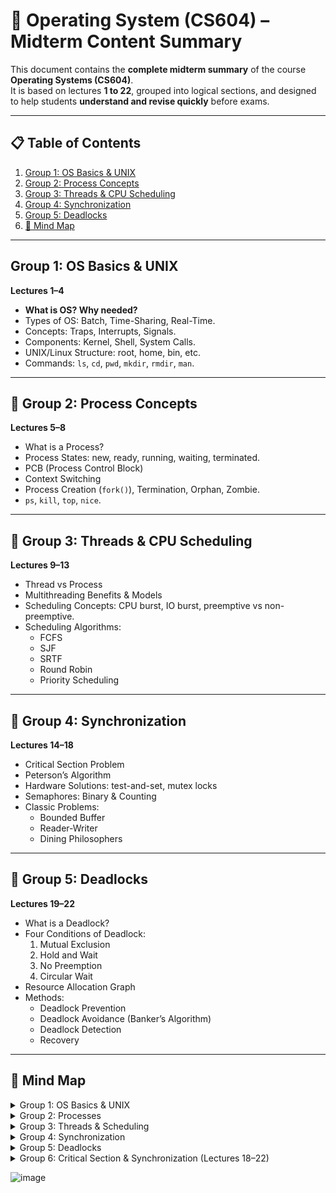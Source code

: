 # 📘 Operating System (CS604) – Midterm Content Summary

This document contains the **complete midterm summary** of the course **Operating Systems (CS604)**.  
It is based on lectures **1 to 22**, grouped into logical sections, and designed to help students **understand and revise quickly** before exams.

---

## 📋 Table of Contents

1. [Group 1: OS Basics & UNIX](#group-1-os-basics--unix)
2. [Group 2: Process Concepts](#group-2-process-concepts)
3. [Group 3: Threads & CPU Scheduling](#group-3-threads--cpu-scheduling)
4. [Group 4: Synchronization](#group-4-synchronization)
5. [Group 5: Deadlocks](#group-5-deadlocks)
6. [🧠 Mind Map](#-mind-map)

---

## Group 1: OS Basics & UNIX

**Lectures 1–4**

- **What is OS? Why needed?**
- Types of OS: Batch, Time-Sharing, Real-Time.
- Concepts: Traps, Interrupts, Signals.
- Components: Kernel, Shell, System Calls.
- UNIX/Linux Structure: root, home, bin, etc.
- Commands: `ls`, `cd`, `pwd`, `mkdir`, `rmdir`, `man`.

---

## 📘 Group 2: Process Concepts

**Lectures 5–8**

- What is a Process?
- Process States: new, ready, running, waiting, terminated.
- PCB (Process Control Block)
- Context Switching
- Process Creation (`fork()`), Termination, Orphan, Zombie.
- `ps`, `kill`, `top`, `nice`.

---

## 📘 Group 3: Threads & CPU Scheduling

**Lectures 9–13**

- Thread vs Process
- Multithreading Benefits & Models
- Scheduling Concepts: CPU burst, IO burst, preemptive vs non-preemptive.
- Scheduling Algorithms:
  - FCFS
  - SJF
  - SRTF
  - Round Robin
  - Priority Scheduling

---

## 📘 Group 4: Synchronization

**Lectures 14–18**

- Critical Section Problem
- Peterson’s Algorithm
- Hardware Solutions: test-and-set, mutex locks
- Semaphores: Binary & Counting
- Classic Problems:
  - Bounded Buffer
  - Reader-Writer
  - Dining Philosophers

---

## 📘 Group 5: Deadlocks

**Lectures 19–22**

- What is a Deadlock?
- Four Conditions of Deadlock:
  1. Mutual Exclusion
  2. Hold and Wait
  3. No Preemption
  4. Circular Wait
- Resource Allocation Graph
- Methods:
  - Deadlock Prevention
  - Deadlock Avoidance (Banker’s Algorithm)
  - Deadlock Detection
  - Recovery

---

## 🧠 Mind Map

<details>
<summary>Group 1: OS Basics & UNIX</summary>

- **Definition of OS**  
  A system software that manages hardware and software resources.

- **Types of OS**  
  - Batch: Executes jobs without user interaction.  
  - Time-sharing: Multiple users access at once (multitasking).  
  - Real-time: Responds to inputs instantly (used in embedded systems).

- **OS Components**  
  - Kernel: Core part; manages resources.  
  - Shell: Interface between user and kernel (CLI/GUI).  
  - System Calls: Used to interact with OS from programs.

- **Traps & Interrupts**  
  - Trap: Software-generated interrupt (e.g., error).  
  - Interrupt: Hardware-generated to gain CPU attention (e.g., I/O).

- **UNIX Commands**  
  ls, cd, pwd, mkdir, rmdir, man

</details>

<details>
<summary>Group 2: Processes</summary>

- **What is a Process**  
  A running instance of a program (active entity).

- **Process States**  
  New, Ready, Running, Waiting, Terminated

- **PCB & Context Switching**  
  - PCB: Stores info about a process (state, ID, PC).  
  - Context Switching: Switching CPU from one process to another.

- **Process Creation & Termination**  
  `fork()`: Create process | `exit()`: Terminate

- **Useful Commands**  
  fork, ps, kill

</details>

<details>
<summary>Group 3: Threads & Scheduling</summary>

- **Threads vs Processes**  
  Threads share resources of a process; lighter, faster.

- **Thread Models**  
  User-level threads, Kernel-level threads

- **Scheduling Types**  
  Preemptive and Non-preemptive

- **Scheduling Algorithms**  
  FCFS, SJF, SRTF, RR, Priority

</details>

<details>
<summary>Group 4: Synchronization</summary>

- **Critical Section**  
  Shared code that must not run by multiple threads at once.

- **Peterson’s Algorithm**  
  Software-based method for mutual exclusion.

- **Semaphores**  
  Binary or Counting, using `wait()` and `signal()`

- **Classic Problems**  
  Producer-Consumer, Readers-Writers, Dining Philosophers

</details>

<details>
<summary>Group 5: Deadlocks</summary>

- **Conditions for Deadlock**  
  Mutual Exclusion, Hold & Wait, No Preemption, Circular Wait

- **Resource Allocation Graph**  
  Visualizes processes and resource holding/waiting

- **Prevention & Avoidance**  
  - Prevention: Remove one condition  
  - Avoidance: Use safe state (e.g., Banker’s Algorithm)

- **Detection & Recovery**  
  Detect deadlock via RAG or wait-for graph  
  Recover by killing/restarting processes

</details>

<details>
<summary>Group 6: Critical Section & Synchronization (Lectures 18–22)</summary>

- Mutual exclusion, progress, bounded waiting  
- Peterson’s algorithm (2-process)  
- Bakery algorithm (n-process)  
- Hardware solutions and semaphores  
- `wait()`, `signal()`, binary and counting semaphores

</details>

![image](https://github.com/user-attachments/assets/6978b56f-724d-4e89-9e66-44f2c7cdcb23)
